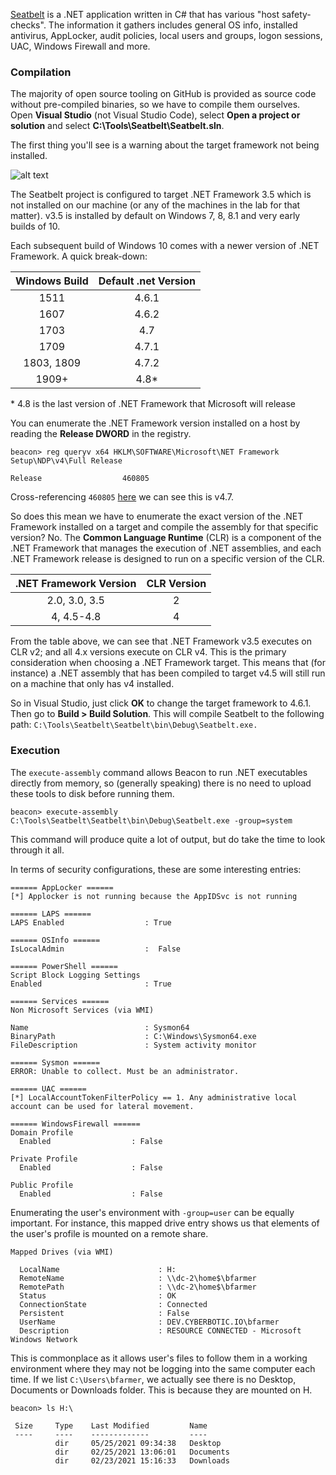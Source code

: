 [Seatbelt](https://github.com/GhostPack/Seatbelt) is a .NET application written in C# that has various "host safety-checks". The information it gathers includes general OS info, installed antivirus, AppLocker, audit policies, local users and groups, logon sessions, UAC, Windows Firewall and more.

### Compilation

The majority of open source tooling on GitHub is provided as source code without pre-compiled binaries, so we have to compile them ourselves. Open **Visual Studio** (not Visual Studio Code), select **Open a project or solution** and select **C:\\Tools\\Seatbelt\\Seatbelt.sln**.

The first thing you'll see is a warning about the target framework not being installed.

![alt text](file:///android_asset/20220831114742.png)

The Seatbelt project is configured to target .NET Framework 3.5 which is not installed on our machine (or any of the machines in the lab for that matter). v3.5 is installed by default on Windows 7, 8, 8.1 and very early builds of 10.

Each subsequent build of Windows 10 comes with a newer version of .NET Framework. A quick break-down:

|Windows Build|Default .net Version|
|:---:|:---:|
|1511|4.6.1|
|1607|4.6.2|
|1703|4.7|
|1709|4.7.1|
|1803, 1809|4.7.2|
|1909+|4.8*|
\* 4.8 is the last version of .NET Framework that Microsoft will release


You can enumerate the .NET Framework version installed on a host by reading the **Release DWORD** in the registry.

```shell
beacon> reg queryv x64 HKLM\SOFTWARE\Microsoft\NET Framework Setup\NDP\v4\Full Release

Release                  460805
```

Cross-referencing `460805` [here](https://docs.microsoft.com/en-us/dotnet/framework/migration-guide/versions-and-dependencies) we can see this is v4.7.

So does this mean we have to enumerate the exact version of the .NET Framework installed on a target and compile the assembly for that specific version? No. The **Common Language Runtime** (CLR) is a component of the .NET Framework that manages the execution of .NET assemblies, and each .NET Framework release is designed to run on a specific version of the CLR.

|**.NET Framework Version**|**CLR Version**|
|:---:|:---:|
|2.0, 3.0, 3.5|2|
|4, 4.5-4.8|4|


From the table above, we can see that .NET Framework v3.5 executes on CLR v2; and all 4.x versions execute on CLR v4. This is the primary consideration when choosing a .NET Framework target. This means that (for instance) a .NET assembly that has been compiled to target v4.5 will still run on a machine that only has v4 installed.

So in Visual Studio, just click **OK** to change the target framework to 4.6.1. Then go to **Build > Build Solution**. This will compile Seatbelt to the following path: `C:\Tools\Seatbelt\Seatbelt\bin\Debug\Seatbelt.exe.`


### Execution

The `execute-assembly` command allows Beacon to run .NET executables directly from memory, so (generally speaking) there is no need to upload these tools to disk before running them.

```shell
beacon> execute-assembly C:\Tools\Seatbelt\Seatbelt\bin\Debug\Seatbelt.exe -group=system
```

This command will produce quite a lot of output, but do take the time to look through it all.

In terms of security configurations, these are some interesting entries:

```shell
====== AppLocker ======
[*] Applocker is not running because the AppIDSvc is not running

====== LAPS ======
LAPS Enabled                  : True

====== OSInfo ======
IsLocalAdmin                  :  False

====== PowerShell ======
Script Block Logging Settings
Enabled                       : True

====== Services ======
Non Microsoft Services (via WMI)

Name                          : Sysmon64
BinaryPath                    : C:\Windows\Sysmon64.exe
FileDescription               : System activity monitor

====== Sysmon ======
ERROR: Unable to collect. Must be an administrator.

====== UAC ======
[*] LocalAccountTokenFilterPolicy == 1. Any administrative local account can be used for lateral movement.

====== WindowsFirewall ======
Domain Profile
  Enabled                  : False

Private Profile
  Enabled                  : False

Public Profile
  Enabled                  : False
```

Enumerating the user's environment with `-group=user` can be equally important. For instance, this mapped drive entry shows us that elements of the user's profile is mounted on a remote share.

```shell
Mapped Drives (via WMI)

  LocalName                      : H:
  RemoteName                     : \\dc-2\home$\bfarmer
  RemotePath                     : \\dc-2\home$\bfarmer
  Status                         : OK
  ConnectionState                : Connected
  Persistent                     : False
  UserName                       : DEV.CYBERBOTIC.IO\bfarmer
  Description                    : RESOURCE CONNECTED - Microsoft Windows Network
```

This is commonplace as it allows user's files to follow them in a working environment where they may not be logging into the same computer each time. If we list `C:\Users\bfarmer`, we actually see there is no Desktop, Documents or Downloads folder. This is because they are mounted on H.

```shell
beacon> ls H:\

 Size     Type    Last Modified         Name
 ----     ----    -------------         ----
          dir     05/25/2021 09:34:38   Desktop
          dir     02/25/2021 13:06:01   Documents
          dir     02/23/2021 15:16:33   Downloads
```

